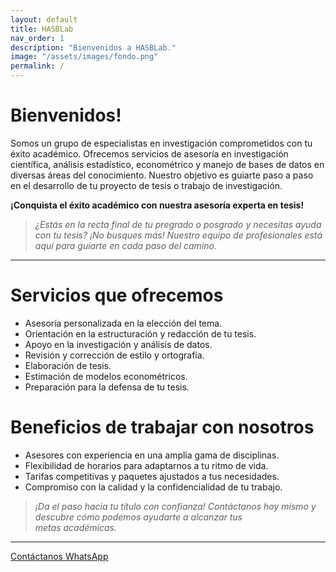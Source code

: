```yaml
---
layout: default
title: HASBLab
nav_order: 1
description: "Bienvenidos a HASBLab."
image: "/assets/images/fondo.png"
permalink: /
---
```

# Bienvenidos!

Somos un grupo de especialistas en investigación comprometidos con tu éxito académico. Ofrecemos servicios de asesoría en investigación científica, análisis estadístico, econométrico y manejo de bases de datos en diversas áreas del conocimiento. Nuestro objetivo es guiarte paso a paso en el desarrollo de tu proyecto de tesis o trabajo de investigación.

**¡Conquista el éxito académico con nuestra asesoría experta en tesis!**

> _¿Estás en la recta final de tu pregrado o posgrado y necesitas ayuda con tu tesis? ¡No busques más! Nuestro equipo de profesionales está aquí para guiarte en cada paso del camino._

---

# Servicios que ofrecemos

- Asesoría personalizada en la elección del tema.
- Orientación en la estructuración y redacción de tu tesis.
- Apoyo en la investigación y análisis de datos.
- Revisión y corrección de estilo y ortografía.
- Elaboración de tesis.
- Estimación de modelos econométricos.
- Preparación para la defensa de tu tesis.

# Beneficios de trabajar con nosotros

- Asesores con experiencia en una amplia gama de disciplinas.
- Flexibilidad de horarios para adaptarnos a tu ritmo de vida.
- Tarifas competitivas y paquetes ajustados a tus necesidades.
- Compromiso con la calidad y la confidencialidad de tu trabajo.

> _¡Da el paso hacia tu título con confianza! Contáctanos hoy mismo y descubre cómo podemos ayudarte a alcanzar tus metas académicas._

---

[Contáctanos WhatsApp](https://wa.me/message/CGKEXJDOX4NMB1 "Click aquí")

